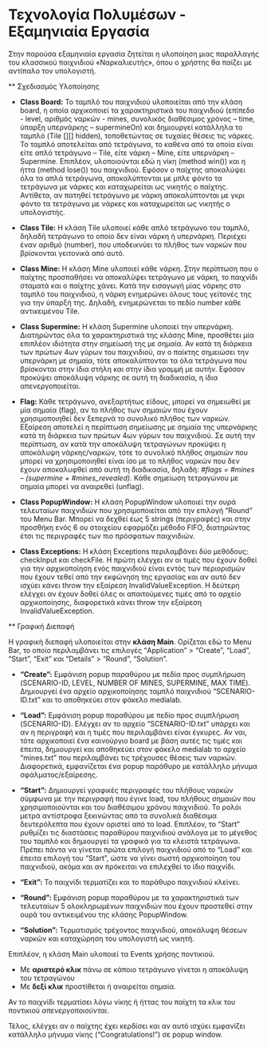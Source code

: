 # Τεχνολογία Πολυμέσων - Εξαμηνιαία Εργασία
Στην παρούσα εξαμηνιαία εργασία ζητείται η υλοποίηση μιας παραλλαγής του κλασσικού παιχνιδιού «Ναρκαλιευτής», όπου ο χρήστης θα παίζει με αντίπαλο τον υπολογιστή.

** Σχεδιασμός Υλοποίησης 

- **Class Board:** Το ταμπλό του παιχνιδιού υλοποιείται από την κλάση board, η οποία αρχικοποιεί τα χαρακτηριστικά 
του παιχνιδιού (επίπεδο - level, αριθμός ναρκών - mines, συνολικός διαθέσιμος χρόνος – time, ύπαρξη 
υπερνάρκης – supermineOn) και δημιουργεί κατάλληλα το ταμπλό (Tile [][] hidden), τοποθετώντας σε 
τυχαίες θέσεις τις νάρκες. Το ταμπλό αποτελείται από τετράγωνα, το καθένα από τα οποία είναι είτε 
απλό τετράγωνο – Tile, είτε νάρκη – Mine, είτε υπερνάρκη – Supermine. Επιπλέον, υλοποιούνται εδώ 
η νίκη (method win()) και η ήττα (method lose()) του παιχνιδιού. Εφόσον ο παίχτης αποκαλύψει όλα 
τα απλά τετράγωνα, αποκαλύπτονται με μπλε φόντο τα τετράγωνα με νάρκες και καταχωρείται ως 
νικητής ο παίχτης. Αντίθετα, αν πατηθεί τετράγωνο με νάρκη αποκαλύπτονται με γκρι φόντο τα 
τετράγωνα με νάρκες και καταχωρείται ως νικητής ο υπολογιστής.

- **Class Tile:** Η κλάση Tile υλοποιεί κάθε απλό τετράγωνο του ταμπλό, δηλαδή τετράγωνο το οποίο δεν είναι νάρκη 
ή υπερνάρκη. Περιέχει έναν αριθμό (number), που υποδεικνύει το πλήθος των ναρκών που βρίσκονται 
γειτονικά από αυτό. 

- **Class Mine:** Η κλάση Mine υλοποιεί κάθε νάρκη. Στην περίπτωση που ο παίχτης προσπαθήσει να αποκαλύψει 
τετράγωνο με νάρκη, το παιχνίδι σταματά και ο παίχτης χάνει. Κατά την εισαγωγή μίας νάρκης στο 
ταμπλό του παιχνιδιού, η νάρκη ενημερώνει όλους τους γείτονές της για την ύπαρξή της. Δηλαδή, 
ενημερώνεται το πεδίο number κάθε αντικειμένου Tile.

- **Class Supermine:** Η κλάση Supermine υλοποιεί την υπερνάρκη. Διατηρώντας όλα τα χαρακτηριστικά της κλάσης Mine, 
προσθέτει μία επιπλέον ιδιότητα στην σημείωσή της με σημαία. Αν κατά τη διάρκεια των πρώτων 4ων
γύρων του παιχνιδιού, αν ο παίκτης σημειώσει την υπερνάρκη με σημαία, τότε αποκαλύπτονται τα όλα 
τετράγωνα που βρίσκονται στην ίδια στήλη και στην ίδια γραμμή με αυτήν. Εφόσον προκύψει 
αποκάλυψη νάρκης σε αυτή τη διαδικασία, η ίδια απενεργοποιείται.

- **Flag:** Κάθε τετράγωνο, ανεξαρτήτως είδους, μπορεί να σημειωθεί με μία σημαία (flag), αν το πλήθος των 
σημαιών που έχουν χρησιμοποιηθεί δεν ξεπερνά το συνολικό πλήθος των ναρκών. Εξαίρεση αποτελεί
η περίπτωση σημείωσης με σημαία της υπερνάρκης κατά τη διάρκεια των πρώτων 4ων γύρων του  παιχνιδιού. 
Σε αυτή την περίπτωση, αν κατά την αποκάλυψη τετραγώνων προκύψει η αποκάλυψη 
νάρκης/ναρκών, τότε το συνολικό πλήθος σημαιών που μπορεί να χρησιμοποιηθεί είναι ίσο με το 
πλήθος ναρκών που δεν έχουν αποκαλυφθεί από αυτή τη διαδικασία, δηλαδή: 
*#flags = #mines – (supermine + #mines_revealed)*. Κάθε σημείωση τετραγώνου με σημαία μπορεί να 
αναιρεθεί (unflag).

- **Class PopupWindow:** Η κλάση PopupWindow υλοποιεί την ουρά τελευταίων παιχνιδιών που χρησιμοποιείται από την 
επιλογή “Round” του Menu Bar. Μπορεί να δεχθεί έως 5 strings (περιγραφές) και στην προσθήκη ενός 6
ου στοιχείου εφαρμόζει μέθοδο FIFO, διατηρώντας έτσι τις περιγραφές των πιο πρόσφατων
παιχνιδιών.

- **Class Exceptions:** Η κλάση Exceptions περιλαμβάνει δύο μεθόδους: checkInput και checkFile. Η πρώτη ελέγχει αν οι 
τιμές που έχουν δοθεί για την αρχικοποίηση ενός παιχνιδιού είναι εντός των περιορισμών που έχουν 
τεθεί από την εκφώνηση της εργασίας και αν αυτό δεν ισχύει κάνει throw την εξαίρεση 
InvalidValueException. Η δεύτερη ελέγχει αν έχουν δοθεί όλες οι απαιτούμενες τιμές από το αρχείο 
αρχικοποίησης, διαφορετικά κάνει throw την εξαίρεση InvalidValueException.

** Γραφική Διεπαφή

Η γραφική διεπαφή υλοποιείται στην **κλάση Main**. Ορίζεται εδώ το Menu Bar, το οποίο περιλαμβάνει 
τις επιλογές “Application” > “Create”, “Load”, “Start”, “Exit” και “Details” > “Round”, “Solution”. 

- **“Create”:** Εμφάνιση popup παραθύρου με πεδία προς συμπλήρωση (SCENARIO-ID, LEVEL, NUMBER
OF MINES, SUPERMINE, MAX TIME). Δημιουργεί ένα αρχείο αρχικοποίησης ταμπλό παιχνιδιού 
“SCENARIO-ID.txt” και το αποθηκεύει στον φάκελο medialab.

- **“Load”:** Εμφάνιση popup παραθύρου με πεδίο προς συμπλήρωση (SCENARIO-ID). Ελέγχει αν το 
αρχείο “SCENARIO-ID.txt” υπάρχει και αν η περιγραφή και η τιμές που περιλαμβάνει είναι έγκυρες. 
Αν ναι, τότε αρχικοποιεί ένα καινούργιο board με βάση αυτές τις τιμές και έπειτα, δημιουργεί και
αποθηκεύει στον φάκελο medialab το αρχείο “mines.txt” που περιλαμβάνει τις τρέχουσες θέσεις των 
ναρκών. Διαφορετικά, εμφανίζεται ένα popup παράθυρο με κατάλληλο μήνυμα σφάλματος/εξαίρεσης.

- **“Start”:** Δημιουργεί γραφικές περιγραφές του πλήθους ναρκών σύμφωνα με την περιγραφή που έγινε 
load, του πλήθους σημαιών που χρησιμοποιούνται και του διαθέσιμου χρόνου παιχνιδιού. Το ρολόι 
μετρά αντίστροφα ξεκινώντας από τα συνολικά διαθέσιμα δευτερόλεπτα που έχουν οριστεί από το load.
Επιπλέον, το “Start” ρυθμίζει τις διαστάσεις παραθύρου παιχνιδιού ανάλογα με το μέγεθος του ταμπλό
και δημιουργεί τα γραφικά για τα κλειστά τετράγωνα.
Πρέπει πάντα να γίνεται πρώτα επιλογή παιχνιδιού από το “Load” και έπειτα επιλογή του “Start”, ώστε
να γίνει σωστή αρχικοποίηση του παιχνιδιού, ακόμα και αν πρόκειται να επιλεχθεί το ίδιο παιχνίδι. 

- **“Exit”:** Το παιχνίδι τερματίζει και το παράθυρο παιχνιδιού κλείνει.

- **“Round”:** Εμφάνιση popup παραθύρου με τα χαρακτηριστικά των τελευταίων 5 ολοκληρωμένων 
παιχνιδιών που έχουν προστεθεί στην ουρά του αντικειμένου της κλάσης PopupWindow. 

- **“Solution”:** Τερματισμός τρέχοντος παιχνιδιού, αποκάλυψη θέσεων ναρκών και καταχώρηση του 
υπολογιστή ως νικητή.

Επιπλέον, η κλάση Main υλοποιεί τα Events χρήσης ποντικιού. 
- Με **αριστερό κλικ** πάνω σε κάποιο 
τετράγωνο γίνεται η αποκάλυψη του τετραγώνου
- Mε **δεξί κλικ** προστίθεται ή αναιρείται σημαία.

Αν το παιχνίδι τερματίσει λόγω νίκης ή ήττας του παίχτη τα κλικ του ποντικιού *απενεργοποιούνται*.

Τέλος, ελέγχει αν ο παίχτης έχει κερδίσει και αν αυτό ισχύει εμφανίζει κατάλληλο μήνυμα νίκης
(“Congratulations!”) σε popup window.
